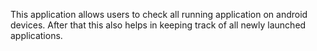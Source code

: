 
This application allows users to check all running application on android devices. After that this also helps in keeping track of all newly launched applications.

